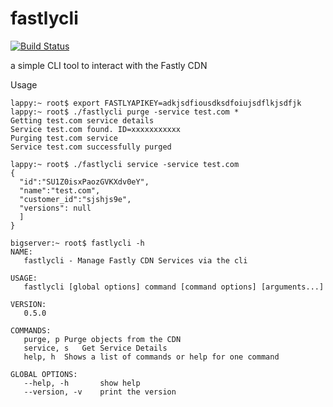 # fastlycli
[![Build Status](https://travis-ci.org/cameronnewman/fastlycli.svg?branch=master)](https://travis-ci.org/cameronnewman/fastlycli)

a simple CLI tool to interact with the Fastly CDN


Usage
```
lappy:~ root$ export FASTLYAPIKEY=adkjsdfiousdksdfoiujsdflkjsdfjk
lappy:~ root$ ./fastlycli purge -service test.com *
Getting test.com service details
Service test.com found. ID=xxxxxxxxxxx
Purging test.com service
Service test.com successfully purged
```

```
lappy:~ root$ ./fastlycli service -service test.com
{
  "id":"SU1Z0isxPaozGVKXdv0eY",
  "name":"test.com",
  "customer_id":"sjshjs9e",
  "versions": null
  ]
}
```

```
bigserver:~ root$ fastlycli -h
NAME:
   fastlycli - Manage Fastly CDN Services via the cli

USAGE:
   fastlycli [global options] command [command options] [arguments...]

VERSION:
   0.5.0

COMMANDS:
   purge, p	Purge objects from the CDN
   service, s	Get Service Details
   help, h	Shows a list of commands or help for one command

GLOBAL OPTIONS:
   --help, -h		show help
   --version, -v	print the version
```
